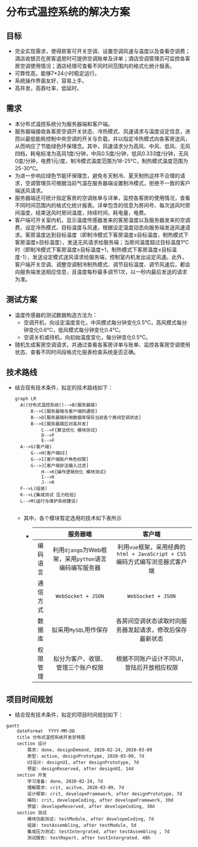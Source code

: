 # 分布式温控系统的解决方案

## 目标

- 完全实现需求，使得房客可开关空调、设置空调风速与温度以及查看空调费；酒店收银员在房客退房时可提供空调账单及详单；酒店空调管理员可监控各客房空调使用情况；酒店经理可查看不同时间范围内的格式化统计报表。
- 可靠性高，能够7*24小时稳定运行。
- 系统操作界面友好，容易上手。
- 高并发，高吞吐率，低延时。

## 需求

- 本分布式温控系统分为服务器端和客户端。
- 服务器端接收各客房空调开关状态、冷热模式、风速请求与温度设定信息，进而以最低能耗控制中央空调的开关与负载，并以指定冷热模式向各客房送风，从而响应了节能绿色环保理念。其中，风速请求分为高风、中风、低风、无风四档，耗电标准为高风1度/分钟，中风0.5度/分钟，低风0.333度/分钟，无风0度/分钟，电费1元/度，制冷模式温度范围为18-25℃，制热模式温度范围为25-30℃。
- 为进一步响应绿色节能环保理念，避免冬天制冷、夏天制热这样不合理的请求，空调管理员可根据当前气温在服务器端设置制冷模式，拒绝不一致的客户端送风请求。
- 服务器端还可统计指定客房的空调账单与详单，监控各客房的使用情况，查看不同时间范围内的格式化统计报表。详单包含的信息为房间号、每次送风时房间温度，结束送风时房间温度，持续时间，耗电量，电费。
- 客户端可开关室内机，显示温度传感器发来的客房温度以及服务器发来的空调费，设定冷热模式、目标温度与风速，根据设定温度动态向服务端发送风速请求。客房温度达到目标温度（即制冷模式下客房温度≤目标温度，制热模式下客房温度≥目标温度），发送无风请求给服务端；当房间温度超过目标温度1℃时（即制冷模式下客房温度≥目标温度+1，制热模式下客房温度≤目标温度-1），发送设定模式送风请求给服务端，控制室内机发出设定风速。此外，客户端开关空调、调整空调制冷制热模式、调节目标温度、调节风速后，都会向服务端发送相应信息，且温度每秒最多调节1次，以一秒内最后发送的请求为准。

## 测试方案

- 温度传感器的测试数据构造方法为：
  - 空调开机，向设定温度变化，中风模式每分钟变化0.5℃，高风模式每分钟变化0.6℃，低风模式每分钟变化0.4℃。
  - 空调关机或待机，向初始温度变化，每分钟变化0.5℃。
- 随机生成客房空调请求，并通过查看各客房详单与账单、监控各客房空调使用状态、查看不同时间段格式化报表检查系统是否正确。

## 技术路线

* 结合现有技术条件，拟定的技术路线如下：

  ``` mermaid
  graph LR
  	A((分布式温控系统))-->B(服务器端)
  		B-->C[服务器端与客户端的通信]
  		B-->D[服务器端利用数据库保存当前各个房间空调状态]
  		B-->E[服务器端应对高并发]
  			C-->F{算法优化 模块测试}
  			D-->F
  			E-->F
  	A-->G(客户端)
  		G-->H[客户端UI]
  		G-->I[客户端账户角色权限]
  		G-->J[客户端非法输入过滤]
  			H-->K{操作逻辑优化 模块测试}
  			I-->K
  			J-->K
  	F-->L(组装)
  	K-->L{集成测试 压力检验}
  	L-->M(运行与维护系统建设)
  	
  ```

  * 其中，各个模块暂定选用的技术如下表所示

    * |          |                       服务器端                        |                            客户端                            |
      | :------: | :---------------------------------------------------: | :----------------------------------------------------------: |
      | 编码语言 | 利用`django`为Web框架，采用`python`语言编码编写服务器 | 利用`vue`框架，采用经典的`html + JavaScript + CSS`编码方式编写浏览器式客户端 |
      | 通信方式 |                  `WebSocket + JSON`                   |                      `WebSocket + JSON`                      |
      |  数据库  |                 拟采用`MySQL`用作保存                 |   各房间空调状态读取时向服务器发起请求，修改后保存最新状态   |
      | 权限管理 |          拟分为客户、收银、管理三个账户权限           |          根据不同账户设计不同UI，登陆后开放相应权限          |


## 项目时间规划

* 结合现有技术条件，拟定的项目时间规划如下：

```mermaid
gantt
	dateFormat  YYYY-MM-DD
	title 分布式温控系统开发甘特图
	section 设计
		需求: done, designDemand, 2020-02-24, 2020-03-09
		原型: active, designPrototype, 2020-03-09, 7d
		UI设计: designUI, after designPrototype, 7d
		预留: designReserved, after designUI, 14d
	section 开发
		学习准备: done, 2020-02-24, 7d
		理解需求: crit, acitve, 2020-03-09, 7d
		设计框架: crit, developeFramework, after designPrototype, 7d
		编码: crit, developeCoding, after developeFramework, 30d
		预留: developeReserved, after developeCoding, 30d
	section 测试
		模块功能测试: testModule, after developeCoding, 7d
		组装: testAssembling, after testModule, 5d
		集成压力测试: testIntergrated, after testAssembling , 7d
		测试报告: testReport, after testIntergrated. 48h
```